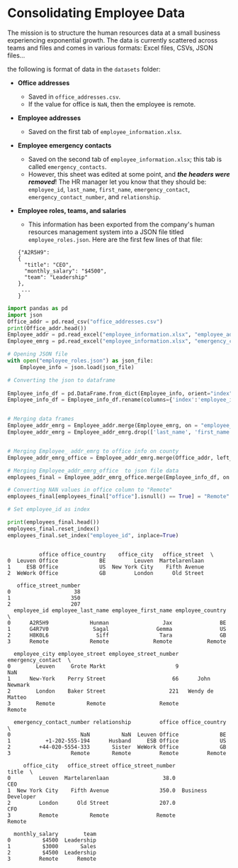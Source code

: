 # Consolidating Employee Data

The mission is to structure the human resources data at a small
business experiencing exponential growth. The data is currently scattered
across teams and files and comes in various formats: Excel files, CSVs,
JSON files...

the following is format of data in the `datasets` folder:

-   **Office addresses**
    -   Saved in `office_addresses.csv`.
    -   If the value for office is `NaN`, then the employee is remote.
-   **Employee addresses**
    -   Saved on the first tab of `employee_information.xlsx`.
-   **Employee emergency contacts**
    -   Saved on the second tab of `employee_information.xlsx`; this tab
        is called `emergency_contacts`.
    -   However, this sheet was edited at some point, and ***the headers
        were removed***! The HR manager let you know that they should
        be: `employee_id`, `last_name`, `first_name`,
        `emergency_contact`, `emergency_contact_number`, and
        `relationship`.
-   **Employee roles, teams, and salaries**
    -   This information has been exported from the company's human
        resources management system into a JSON file titled
        `employee_roles.json`. Here are the first few lines of that
        file:

    <!-- -->

        {"A2R5H9":
        {
          "title": "CEO",
          "monthly_salary": "$4500",
          "team": "Leadership"
        },
         ...
        }

</div>

<div class="cell code" execution_count="14" executionTime="23"
id="bA5ajAmk7XH6" lastSuccessfullyExecutedCode="import pandas as pd
# Start coding here... ">

``` python
import pandas as pd
import json
Office_addr = pd.read_csv("office_addresses.csv")
print(Office_addr.head())
Employee_addr = pd.read_excel("employee_information.xlsx", "employee_addresses")
Employee_emrg = pd.read_excel("employee_information.xlsx", "emergency_contacts", names = ["employee_id", "last_name", "first_name", "emergency_contact", "emergency_contact_number","relationship"])

# Opening JSON file
with open("employee_roles.json") as json_file:
    Employee_info = json.load(json_file)

# Converting the json to dataframe
    
Employee_info_df = pd.DataFrame.from_dict(Employee_info, orient="index").reset_index()
Employee_info_df = Employee_info_df.rename(columns={'index':'employee_id' })


# Merging data frames
Employee_addr_emrg = Employee_addr.merge(Employee_emrg, on = "employee_id",  how = "outer")
Employee_addr_emrg = Employee_addr_emrg.drop(['last_name', 'first_name'], axis = 1)


# Merging Employee_ addr_emrg to office info on county
Employee_addr_emrg_office = Employee_addr_emrg.merge(Office_addr, left_on = "employee_country", right_on = "office_country",  how = "outer")

# Merging Employee_addr_emrg_office  to json file data
employees_final = Employee_addr_emrg_office.merge(Employee_info_df, on = 'employee_id', how = "outer")#.reset_index()

# Converting NAN values in office column to "Remote"
employees_final[employees_final["office"].isnull() == True] = "Remote"

# Set employee_id as index

print(employees_final.head())
employees_final.reset_index()
employees_final.set_index("employee_id", inplace=True)



```

<div class="output stream stdout">

              office office_country    office_city   office_street  \
    0  Leuven Office             BE         Leuven  Martelarenlaan   
    1     ESB Office             US  New York City    Fifth Avenue   
    2  WeWork Office             GB         London      Old Street   

       office_street_number  
    0                    38  
    1                   350  
    2                   207  
      employee_id employee_last_name employee_first_name employee_country  \
    0      A2R5H9             Hunman                 Jax               BE   
    1      G4R7V0              Sagal               Gemma               US   
    2      H8K0L6               Siff                Tara               GB   
    3      Remote             Remote              Remote           Remote   

      employee_city employee_street employee_street_number emergency_contact  \
    0        Leuven     Grote Markt                      9               NaN   
    1      New-York    Perry Street                     66      John Newmark   
    2        London    Baker Street                    221   Wendy de Matteo   
    3        Remote          Remote                 Remote            Remote   

      emergency_contact_number relationship         office office_country  \
    0                      NaN          NaN  Leuven Office             BE   
    1           +1-202-555-194      Husband     ESB Office             US   
    2         +44-020-5554-333       Sister  WeWork Office             GB   
    3                   Remote       Remote         Remote         Remote   

         office_city   office_street office_street_number               title  \
    0         Leuven  Martelarenlaan                 38.0                 CEO   
    1  New York City    Fifth Avenue                350.0  Business Developer   
    2         London      Old Street                207.0                 CFO   
    3         Remote          Remote               Remote              Remote   

      monthly_salary        team  
    0          $4500  Leadership  
    1          $3000       Sales  
    2          $4500  Leadership  
    3         Remote      Remote  

</div>






